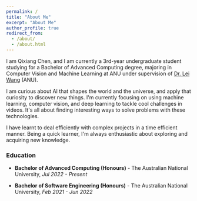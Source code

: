 ```yaml
---
permalink: /
title: "About Me"
excerpt: "About Me"
author_profile: true
redirect_from: 
  - /about/
  - /about.html
---
```


I am Qixiang Chen, and I am currently a 3rd-year undergraduate student studying for a Bachelor of Advanced Computing degree, majoring in Computer Vision and Machine Learning at ANU under supervision of [Dr. Lei Wang](https://leiwangr.github.io/) (ANU).

I am curious about AI that shapes the world and the universe, and apply that curiosity to discover new things. I'm currently focusing on using machine learning, computer vision, and deep learning to tackle cool challenges in videos. It's all about finding interesting ways to solve problems with these technologies.

I have learnt to deal efficiently with complex projects in a time efficient manner. Being a quick learner, I'm always enthusiastic about exploring and acquiring new knowledge.

<h3>Education</h3>

- **Bachelor of Advanced Computing (Honours)** - The Australian National University, *Jul 2022 - Present*

- **Bachelor of Software Engineering (Honours)** - The Australian National University, *Feb 2021 - Jun 2022*